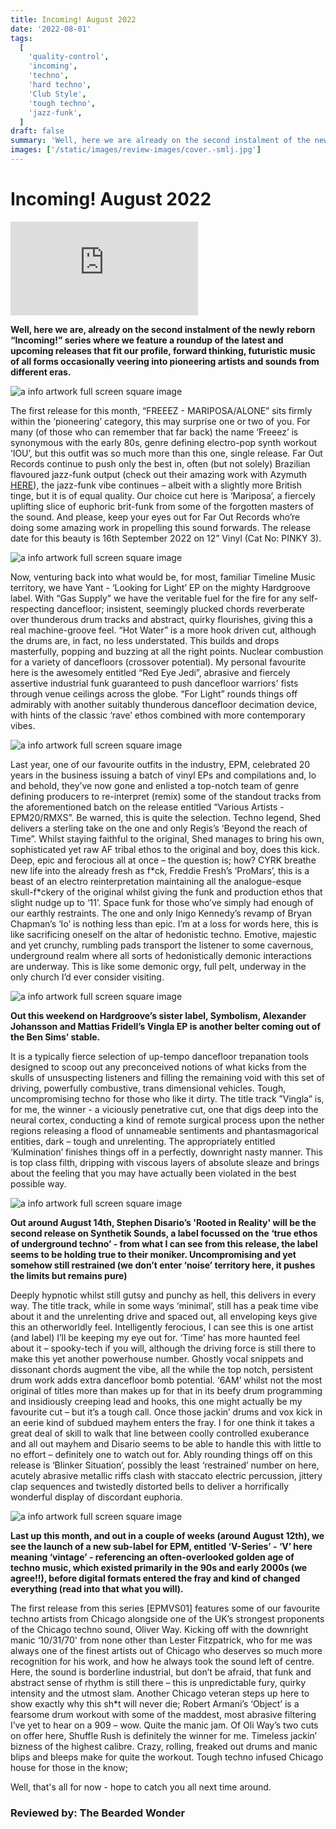 ```yaml
---
title: Incoming! August 2022
date: '2022-08-01'
tags:
  [
    'quality-control',
    'incoming',
    'techno',
    'hard techno',
    'Club Style',
    'tough techno',
    'jazz-funk',
  ]
draft: false
summary: 'Well, here we are already on the second instalment of the newly reborn “Incoming!” series where we feature a roundup of the latest and upcoming releases that fit our profile, forward thinking, futuristic music of all forms occasionally veering into pioneering artists and sounds from different eras.'
images: ['/static/images/review-images/cover.-smlj.jpg']
---
```


# Incoming! August 2022

<div className="pt-[56.34%] relative">
              <iframe
                src="https://player.vimeo.com/video/736295702?h=5afba06c54&amp;badge=0&amp;autopause=0&amp;player_id=0&amp;app_id=58479" 
                allowFullScreen
                title="showcase"
                frameBorder="0"
                style={{ position: "absolute", top: 0, left: 0, width: "100%", height: "100%" }}
              ></iframe>
            </div>

**Well, here we are, already on the second instalment of the newly reborn “Incoming!” series where we feature a roundup of the latest and upcoming releases that fit our profile, forward thinking, futuristic music of all forms occasionally veering into pioneering artists and sounds from different eras.**

<div className="my-1 px-2 phone: w-full desktop: overflow-hidden xl:my-1 xl:px-2 xl:w-1/2">
  <Image
    alt="a info artwork full screen square image"
    src="/static/images/review-images/cover.-smlj.jpg"
    width={700}
    height={700}
  />
</div>

The first release for this month, “FREEEZ - MARIPOSA/ALONE” sits firmly within the ‘pioneering’ category, this may surprise one or two of you. For many (of those who can remember that far back) the name ‘Freeez’ is synonymous with the early 80s, genre defining electro-pop synth workout ‘IOU’, but this outfit was so much more than this one, single release. Far Out Records continue to push only the best in, often (but not solely) Brazilian flavoured jazz-funk output (check out their amazing work with Azymuth [HERE](https://www.discogs.com/artist/78-Azymuth)), the jazz-funk vibe continues – albeit with a slightly more British tinge, but it is of equal quality. Our choice cut here is ‘Mariposa’, a fiercely uplifting slice of euphoric brit-funk from some of the forgotten masters of the sound. And please, keep your eyes out for Far Out Records who’re doing some amazing work in propelling this sound forwards. The release date for this beauty is 16th September 2022 on 12” Vinyl (Cat No: PINKY 3).

<div className="my-1 px-2 phone: w-full desktop: overflow-hidden xl:my-1 xl:px-2 xl:w-1/2">
  <Image
    alt="a info artwork full screen square image"
    src="/static/images/review-images/CS5669929-02A-BIG.-sml.jpg"
    width={700}
    height={700}
  />
</div>

Now, venturing back into what would be, for most, familiar Timeline Music territory, we have Yant - ‘Looking for Light’ EP on the mighty Hardgroove label. With “Gas Supply” we have the veritable fuel for the fire for any self-respecting dancefloor; insistent, seemingly plucked chords reverberate over thunderous drum tracks and abstract, quirky flourishes, giving this a real machine-groove feel. “Hot Water” is a more hook driven cut, although the drums are, in fact, no less understated. This builds and drops masterfully, popping and buzzing at all the right points. Nuclear combustion for a variety of dancefloors (crossover potential). My personal favourite here is the awesomely entitled “Red Eye Jedi”, abrasive and fiercely assertive industrial funk guaranteed to push dancefloor warriors' fists through venue ceilings across the globe. “For Light” rounds things off admirably with another suitably thunderous dancefloor decimation device, with hints of the classic ‘rave’ ethos combined with more contemporary vibes.

 <div className="my-1 px-2 phone: w-full desktop: overflow-hidden xl:my-1 xl:px-2 xl:w-1/2">
  <Image
    alt="a info artwork full screen square image"
    src="/static/images/review-images/EPM20_RMXS_Artwork-sml.jpg"
    width={700}
    height={700}
  />
</div>

Last year, one of our favourite outfits in the industry, EPM, celebrated 20 years in the business issuing a batch of vinyl EPs and compilations and, lo and behold, they’ve now gone and enlisted a top-notch team of genre defining producers to re-interpret (remix) some of the standout tracks from the aforementioned batch on the release entitled “Various Artists - EPM20/RMXS”. Be warned, this is quite the selection. Techno legend, Shed delivers a sterling take on the one and only Regis’s ‘Beyond the reach of Time”. Whilst staying faithful to the original, Shed manages to bring his own, sophisticated yet raw AF tribal ethos to the original and boy, does this kick. Deep, epic and ferocious all at once – the question is; how? CYRK breathe new life into the already fresh as f\*ck, Freddie Fresh’s ‘ProMars’, this is a beast of an electro reinterpretation maintaining all the analogue-esque skull-f\*ckery of the original whilst giving the funk and production ethos that slight nudge up to ‘11’. Space funk for those who’ve simply had enough of our earthly restraints. The one and only Inigo Kennedy’s revamp of Bryan Chapman’s ‘Io’ is nothing less than epic. I’m at a loss for words here, this is like sacrificing oneself on the altar of hedonistic techno. Emotive, majestic and yet crunchy, rumbling pads transport the listener to some cavernous, underground realm where all sorts of hedonistically demonic interactions are underway. This is like some demonic orgy, full pelt, underway in the only church I’d ever consider visiting.

 <div className="my-1 px-2 phone: w-full desktop: overflow-hidden xl:my-1 xl:px-2 xl:w-1/2">
  <Image
    alt="a info artwork full screen square image"
    src="/static/images/review-images/CS5669931-02A-BIG-sml.jpg"
    width={700}
    height={700}
  />
</div>

**Out this weekend on Hardgroove’s sister label, Symbolism, Alexander Johansson and Mattias Fridell’s Vingla EP is another belter coming out of the Ben Sims’ stable.**

It is a typically fierce selection of up-tempo dancefloor trepanation tools designed to scoop out any preconceived notions of what kicks from the skulls of unsuspecting listeners and filling the remaining void with this set of driving, powerfully combustive, trans dimensional vehicles. Tough, uncompromising techno for those who like it dirty. The title track ”Vingla” is, for me, the winner - a viciously penetrative cut, one that digs deep into the neural cortex, conducting a kind of remote surgical process upon the nether regions releasing a flood of unnameable sentiments and phantasmagorical entities, dark – tough and unrelenting. The appropriately entitled ‘Kulmination’ finishes things off in a perfectly, downright nasty manner. This is top class filth, dripping with viscous layers of absolute sleaze and brings about the feeling that you may have actually been violated in the best possible way.

<div className="my-1 px-2 phone: w-full desktop: overflow-hidden xl:my-1 xl:px-2 xl:w-1/2">
  <Image
    alt="a info artwork full screen square image"
    src="/static/images/review-images/SS002_ARTWORK.png"
    width={700}
    height={700}
  />
</div>

**Out around August 14th, Stephen Disario’s 'Rooted in Reality' will be the second release on Synthetik Sounds, a label focussed on the ‘true ethos of underground techno’ - from what I can see from this release, the label seems to be holding true to their moniker. Uncompromising and yet somehow still restrained (we don’t enter ‘noise’ territory here, it pushes the limits but remains pure)**

Deeply hypnotic whilst still gutsy and punchy as hell, this delivers in every way. The title track, while in some ways ‘minimal’, still has a peak time vibe about it and the unrelenting drive and spaced out, all enveloping keys give this an otherworldly feel. Intelligently ferocious, I can see this is one artist (and label) I’ll be keeping my eye out for. ‘Time’ has more haunted feel about it – spooky-tech if you will, although the driving force is still there to make this yet another powerhouse number. Ghostly vocal snippets and dissonant chords augment the vibe, all the while the top notch, persistent drum work adds extra dancefloor bomb potential. ‘6AM’ whilst not the most original of titles more than makes up for that in its beefy drum programming and insidiously creeping lead and hooks, this one might actually be my favourite cut – but it’s a tough call. Once those jackin’ drums and vox kick in an eerie kind of subdued mayhem enters the fray. I for one think it takes a great deal of skill to walk that line between coolly controlled exuberance and all out mayhem and Disario seems to be able to handle this with little to no effort – definitely one to watch out for. Ably rounding things off on this release is ‘Blinker Situation’, possibly the least ‘restrained’ number on here, acutely abrasive metallic riffs clash with staccato electric percussion, jittery clap sequences and twistedly distorted bells to deliver a horrifically wonderful display of discordant euphoria.

<div className="my-1 px-2 phone: w-full desktop: overflow-hidden xl:my-1 xl:px-2 xl:w-1/2">
  <Image
    alt="a info artwork full screen square image"
    src="/static/images/review-images/V-SerieS_EPMVS01_Artwork-sml.jpg"
    width={700}
    height={700}
  />
</div>

**Last up this month, and out in a couple of weeks (around August 12th), we see the launch of a new sub-label for EPM, entitled ‘V-Series’ - ‘V’ here meaning ‘vintage’ - referencing an often-overlooked golden age of techno music, which existed primarily in the 90s and early 2000s (we agree!!), before digital formats entered the fray and kind of changed everything (read into that what you will).**

The first release from this series [EPMVS01] features some of our favourite techno artists from Chicago alongside one of the UK’s strongest proponents of the Chicago techno sound, Oliver Way. Kicking off with the downright manic ‘10/31/70' from none other than Lester Fitzpatrick, who for me was always one of the finest artists out of Chicago who deserves so much more recognition for his work, and how he always took the sound left of centre. Here, the sound is borderline industrial, but don’t be afraid, that funk and abstract sense of rhythm is still there – this is unpredictable fury, quirky intensity and the utmost slam. Another Chicago veteran steps up here to show exactly why this sh\*t will never die; Robert Armani’s ‘Object’ is a fearsome drum workout with some of the maddest, most abrasive filtering I’ve yet to hear on a 909 – wow. Quite the manic jam. Of Oli Way’s two cuts on offer here, Shuffle Rush is definitely the winner for me. Timeless jackin’ bizness of the highest calibre. Crazy, rolling, freaked out drums and manic blips and bleeps make for quite the workout. Tough techno infused Chicago house for those in the know;

Well, that's all for now - hope to catch you all next time around.

### Reviewed by: The Bearded Wonder
